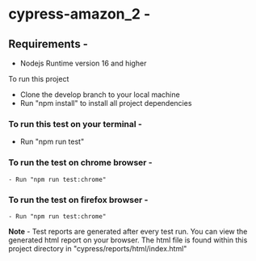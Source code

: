 # cypress-amazon_2 -
## Requirements -
   - Nodejs Runtime version 16 and higher


To run this project
  - Clone the develop branch to your local machine
  - Run "npm install" to install all project dependencies

  ### To run this test on your terminal -
  - Run "npm run test"

  ### To run the test on chrome browser -
    - Run "npm run test:chrome"

   ### To run the test on firefox browser -
    - Run "npm run test:chrome"


   **Note** -
    Test reports are generated after every test run.
     You can view the generated html report on your browser. 
     The html file is found within this project directory in "cypress/reports/html/index.html"